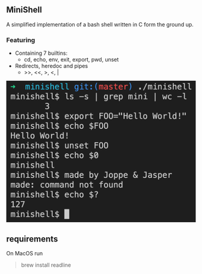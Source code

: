 ## MiniShell
A simplified implementation of a bash shell written in C form the ground up.

### Featuring
* Containing 7 builtins:
	* cd, echo, env, exit, export, pwd, unset
* Redirects, heredoc and pipes
	* \>\>, <<, >, <, |  

![example](./example.png)

## requirements
On MacOS run
> brew install readline
